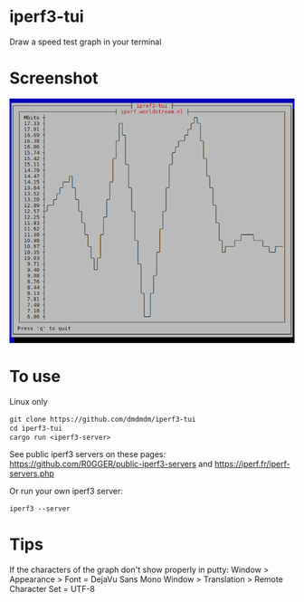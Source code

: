 # iperf3-tui
Draw a speed test graph in your terminal

# Screenshot
![Screenshot](iperf3-tui.png)

# To use
Linux only

    git clone https://github.com/dmdmdm/iperf3-tui
    cd iperf3-tui
    cargo run <iperf3-server>

See public iperf3 servers on these pages:
https://github.com/R0GGER/public-iperf3-servers and 
https://iperf.fr/iperf-servers.php

Or run your own iperf3 server:

    iperf3 --server

# Tips
If the characters of the graph don't show properly in putty:
Window > Appearance > Font = DejaVu Sans Mono
Window > Translation > Remote Character Set = UTF-8
